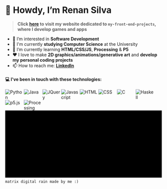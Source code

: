 # 👋 Howdy, I’m Renan Silva
> **Click [here](https://renans2.github.io/my-front-end-projects/ "renans2.github.io/my-front-end-projects") to visit my website dedicated to `my-front-end-projects`, where I develop games and apps**
- 👀 I’m interested in **Software Development**
- :school: I'm currently **studying Computer Science** at the University
- :pencil: I’m currently learning **HTML/CSS/JS**, **Processing** & **P5**
- :heart: I love to make **2D graphics/animations/generative art** and **develop my personal coding projects**
- 📫 How to reach me: **[LinkedIn](https://www.linkedin.com/in/renan-andrade-silva/ "LinkedIn")**

#### :computer: I've been in touch with these technologies:
<img align="left" width="60px" title="Python"     src="https://cdn.jsdelivr.net/gh/devicons/devicon@latest/icons/python/python-original.svg" />
<img align="left" width="60px" title="Java"       src="https://cdn.jsdelivr.net/gh/devicons/devicon@latest/icons/java/java-original.svg" />
<img align="left" width="60px" title="JQuery"     src="https://cdn.jsdelivr.net/gh/devicons/devicon@latest/icons/jquery/jquery-plain-wordmark.svg" />
<img align="left" width="60px" title="Javascript" src="https://cdn.jsdelivr.net/gh/devicons/devicon@latest/icons/javascript/javascript-original.svg" />
<img align="left" width="60px" title="HTML"       src="https://cdn.jsdelivr.net/gh/devicons/devicon@latest/icons/html5/html5-original.svg" />
<img align="left" width="60px" title="CSS"        src="https://cdn.jsdelivr.net/gh/devicons/devicon@latest/icons/css3/css3-original.svg" />
<img align="left" width="60px" title="C"          src="https://cdn.jsdelivr.net/gh/devicons/devicon@latest/icons/c/c-original.svg" />
<img align="left" width="60px" title="Haskell"    src="https://cdn.jsdelivr.net/gh/devicons/devicon@latest/icons/haskell/haskell-original.svg" />
<img align="left" width="60px" title="p5.js"      src="https://cdn.jsdelivr.net/gh/devicons/devicon@latest/icons/p5js/p5js-original.svg" />
<img align="left" width="60px" title="Processing" src="https://cdn.jsdelivr.net/gh/devicons/devicon@latest/icons/processing/processing-original.svg" />

<br><br><br><br>
<img width="800px" src="output2.gif" />
<br>
`matrix digital rain made by me :)`

<!---
renans2/renans2 is a ✨ special ✨ repository because its `README.md` (this file) appears on your GitHub profile.
You can click the Preview link to take a look at your changes.
--->
